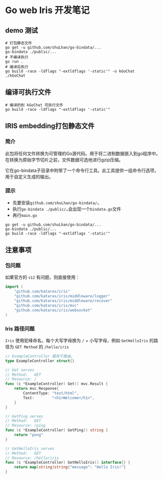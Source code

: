 # Go web Iris 开发笔记

## demo 测试

```shell script
# 打包静态文件
go get -u github.com/shuLhan/go-bindata/...
go-bindata ./public/...
# 不编译执行
go run .
# 编译后执行
go build -race -ldflags "-extldflags '-static'" -o kGoChat
./kGoChat
```

## 编译可执行文件

```shell script
# 编译的到 kGoChat 可执行文件
go build -race -ldflags "-extldflags '-static'"
```

## IRIS embedding打包静态文件

### 简介

此包将任何文件转换为可管理的Go源代码。用于将二进制数据嵌入到go程序中。在转换为原始字节切片之前，文件数据可选地进行gzip压缩。

它在go-bindata子目录中附带了一个命令行工具。此工具提供一组命令行选项，用于自定义生成的输出。

### 提示

- 先要安装`github.com/shuLhan/go-bindata/…`
- 执行`go-bindata ./public/…`会出现一个`bindata.go`文件
- 再行`main.go`

```shell script
go get -u github.com/shuLhan/go-bindata/...
go-bindata ./public/...
go build -race -ldflags "-extldflags '-static'"
```


## 注意事项

### 包问题

如果官方的 `v12` 有问题，则直接使用：
```go
import (
	"github.com/kataras/iris"
	"github.com/kataras/iris/middleware/logger"
	"github.com/kataras/iris/middleware/recover"
	"github.com/kataras/iris/mvc"
	"github.com/kataras/iris/websocket"
)
```

### Iris 路径问题

`Iris` 使用驼峰命名，每个大写字母换为 `/` + 小写字母，例如 `GetHelloIris` 的路径为 `GET Method` 的 `/hello/iris`

```go
// ExampleController 服务于路由。
type ExampleController struct{}

// Get serves
// Method:   GET
// Resource: /
func (c *ExampleController) Get() mvc.Result {
	return mvc.Response{
		ContentType: "text/html",
		Text:        "<h1>Welcome</h1>",
	}
}

// GetPing serves
// Method:   GET
// Resource: /ping
func (c *ExampleController) GetPing() string {
	return "pong"
}

// GetHelloIris serves
// Method:   GET
// Resource: /hello/iris
func (c *ExampleController) GetHelloIris() interface{} {
	return map[string]string{"message": "Hello Iris!"}
}
```



